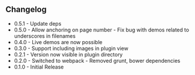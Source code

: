 ## Changelog

- 0.5.1
       - Update deps
- 0.5.0
       - Allow anchoring on page number
       - Fix bug with demos related to underscores in filenames
- 0.4.0
       - Live demos are now possible
- 0.3.0
       - Support including images in plugin view
- 0.2.1
       - Version now visible in plugin directory
- 0.2.0
       - Switched to webpack
       - Removed grunt, bower dependencies
- 0.1.0
       - Initial Release
